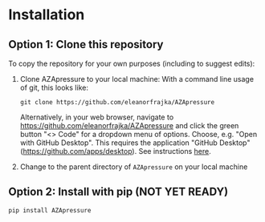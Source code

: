 # Installation


## Option 1: Clone this repository
To copy the repository for your own purposes (including to suggest edits):


1. Clone AZApressure to your local machine: 
    With a command line usage of git, this looks like:
    ```
    git clone https://github.com/eleanorfrajka/AZApressure
    ```

    Alternatively, in your web browser, navigate to https://github.com/eleanorfrajka/AZApressure and click the green button "<> Code" for a dropdown menu of options.  Choose, e.g. "Open with GitHub Desktop".  This requires the application "GitHub Desktop" (https://github.com/apps/desktop).  See instructions [here](https://docs.github.com/en/repositories/creating-and-managing-repositories/cloning-a-repository).
2. Change to the parent directory of `AZApressure` on your local machine

## Option 2: Install with pip (NOT YET READY)

`pip install AZApressure`
